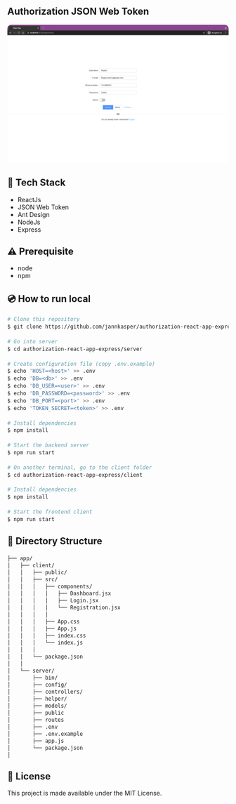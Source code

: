 ## Authorization JSON Web Token

[![Product Name Screen Shot][product-screenshot]](https://github.com/jannkasper/stackoverflow-next/blob/master/screenshot.png)

## :rocket: Tech Stack

- ReactJs
- JSON Web Token
- Ant Design
- NodeJs
- Express

## :warning: Prerequisite

- node
- npm

## :cd: How to run local

```bash
# Clone this repository
$ git clone https://github.com/jannkasper/authorization-react-app-express

# Go into server
$ cd authorization-react-app-express/server

# Create configuration file (copy .env.example)
$ echo 'HOST=<host>' >> .env
$ echo 'DB=<db>' >> .env
$ echo 'DB_USER=<user>' >> .env
$ echo 'DB_PASSWORD=<password>' >> .env
$ echo 'DB_PORT=<port>' >> .env
$ echo 'TOKEN_SECRET=<token>' >> .env

# Install dependencies
$ npm install

# Start the backend server
$ npm run start

# On another terminal, go to the client folder
$ cd authorization-react-app-express/client

# Install dependencies
$ npm install

# Start the frontend client
$ npm run start
```

## :book: Directory Structure

```
├── app/
│   ├── client/
│   │   ├── public/
│   │   ├── src/
│   │   │   ├── components/
│   │   │   │   ├── Dashboard.jsx
│   │   │   │   ├── Login.jsx
│   │   │   │   └── Registration.jsx
│   │   │   │
│   │   │   ├── App.css
│   │   │   ├── App.js
│   │   │   ├── index.css
│   │   │   └── index.js
│   │   │
│   │   └── package.json
│   │
│   └── server/
│       ├── bin/
│       ├── config/
│       ├── controllers/
│       ├── helper/
│       ├── models/
│       ├── public
│       ├── routes
│       ├── .env
│       ├── .env.example
│       ├── app.js
│       └── package.json
│    
```

## :memo: License

This project is made available under the MIT License.





<!-- MARKDOWN LINKS & IMAGES -->
[product-screenshot]: screenshot.png
